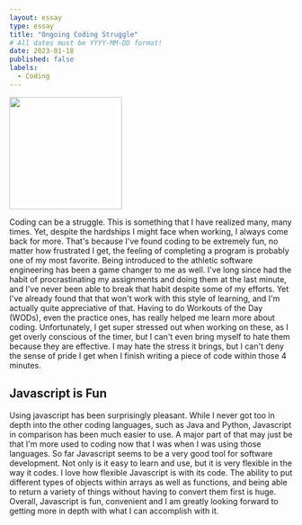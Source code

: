 ```yaml
---
layout: essay
type: essay
title: "Ongoing Coding Struggle"
# All dates must be YYYY-MM-DD format!
date: 2023-01-18
published: false
labels:
  - Coding
---
```


<img width="200px" class="rounded float-start pe-4" src="https://www.freecodecamp.org/news/content/images/2020/07/chatbot-example.png">

Coding can be a struggle. This is something that I have realized many, many times. Yet, despite the hardships I might face when working, I always come back for more. That's because I've found coding to be extremely fun, no matter how frustrated I get, the feeling of completing a program is probably one of my most favorite. Being introduced to the athletic software engineering has been a game changer to me as well. I've long since had the habit of procrastinating my assignments and doing them at the last minute, and I've never been able to break that habit despite some of my efforts. Yet I've already found that that won't work with this style of learning, and I'm actually quite appreciative of that. Having to do Workouts of the Day (WODs), even the practice ones, has really helped me learn more about coding. Unfortunately, I get super stressed out when working on these, as I get overly conscious of the timer, but I can't even bring myself to hate them because they are effective. I may hate the stress it brings, but I can't deny the sense of pride I get when I finish writing a piece of code within those 4 minutes.

## Javascript is Fun

Using javascript has been surprisingly pleasant. While I never got too in depth into the other coding languages, such as Java and Python, Javascript in comparison has been much easier to use. A major part of that may just be that I'm more used to coding now that I was when I was using those languages. So far Javascript seems to be a very good tool for software development. Not only is it easy to learn and use, but it is very flexible in the way it codes. I love how flexible Javascript is with its code. The ability to put different types of objects within arrays as well as functions, and being able to return a variety of things without having to convert them first is huge. Overall, Javascript is fun, convenient and I am greatly looking forward to getting more in depth with what I can accomplish with it.
